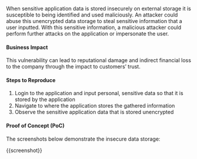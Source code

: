 When sensitive application data is stored insecurely on external storage  it is susceptible to being identified and used maliciously. An attacker could abuse this unencrypted data storage to steal sensitive information that a user inputted. With this sensitive information, a malicious attacker could perform further attacks on the application or impersonate the user.

#### Business Impact

This vulnerability can lead to reputational damage and indirect financial loss to the company through the impact to customers’ trust.

#### Steps to Reproduce

1. Login to the application and input personal, sensitive data so that it is stored by the application
1. Navigate to where the application stores the gathered information
1. Observe the sensitive application data that is stored unencrypted

#### Proof of Concept (PoC)

The screenshots below demonstrate the insecure data storage:

{{screenshot}}
